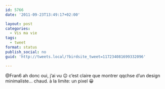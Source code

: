 ```yaml
---
id: 5766
date: '2011-09-23T13:49:17+02:00'

layout: post
categories:
  - Vis ma vie
tags:
  - tweet
format: status
publish_social: no
guid: 'http://tweets.local/?birdsite_tweet=117234081699332096'

---
```


@Fran6 ah donc oui, j’ai vu 😉 c’est claire que montrer qqchse d’un design minimaliste… chaud. à la limite: un pixel 😀